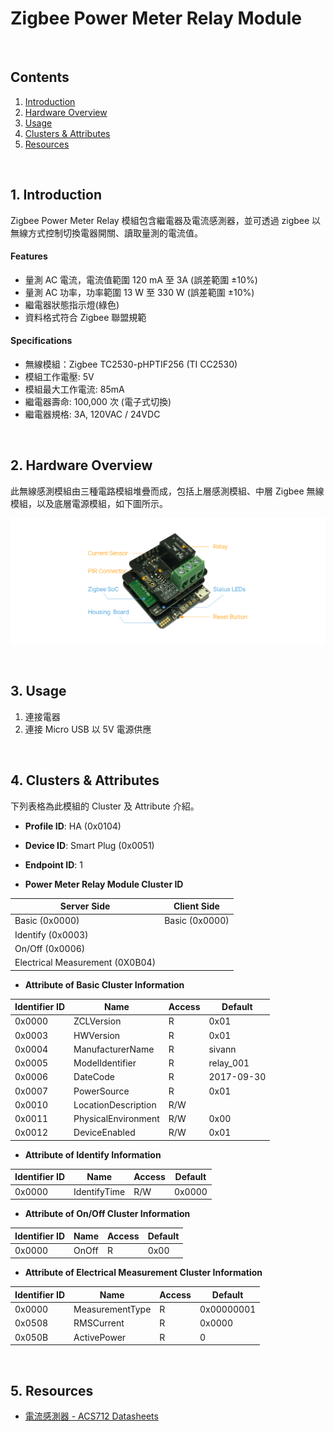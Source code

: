 # Zigbee Power Meter Relay Module  

<br />

## Contents  
1. [Introduction](#Introduction)  
2. [Hardware Overview](#HW_Overview)  
3. [Usage](#Usage)  
4. [Clusters & Attributes](#Clusters)  
5. [Resources](#Resources)  

<a name="Introduction"></a>
<br />
## 1. Introduction  

Zigbee Power Meter Relay 模組包含繼電器及電流感測器，並可透過 zigbee 以無線方式控制切換電器開關、讀取量測的電流值。  

#### Features  
 * 量測 AC 電流，電流值範圍 120 mA 至 3A (誤差範圍 ±10%)  
 * 量測 AC 功率，功率範圍 13 W 至 330 W (誤差範圍 ±10%)  
 * 繼電器狀態指示燈(綠色)  
 * 資料格式符合 Zigbee 聯盟規範   

#### Specifications  
 * 無線模組：Zigbee TC2530-pHPTIF256 (TI CC2530)  
 * 模組工作電壓: 5V  
 * 模組最大工作電流: 85mA  
 * 繼電器壽命: 100,000 次 (電子式切換)  
 * 繼電器規格: 3A, 120VAC / 24VDC  

<a name="HW_Overview"></a>
<br />
## 2. Hardware Overview  

此無線感測模組由三種電路模組堆疊而成，包括上層感測模組、中層 Zigbee 無線模組，以及底層電源模組，如下圖所示。  

![Relay](https://raw.githubusercontent.com/sivann-tw/sivann-modules/master/media/zigbee_relay.png)  

<a name="Usage"></a>
<br />
## 3. Usage  

1. 連接電器  
2. 連接 Micro USB 以 5V 電源供應  

<a name="Clusters"></a>
<br />
## 4. Clusters & Attributes  

下列表格為此模組的 Cluster 及 Attribute 介紹。  

* **Profile ID**: HA (0x0104)  
* **Device ID**: Smart Plug (0x0051)  
* **Endpoint ID**: 1  

* **Power Meter Relay Module Cluster ID**  

| Server Side                     | Client Side    |  
|---------------------------------|----------------|  
| Basic (0x0000)                  | Basic (0x0000) |  
| Identify (0x0003)               |                |  
| On/Off (0x0006)                 |                |  
| Electrical Measurement (0X0B04) |                |  

* **Attribute of Basic Cluster Information**  

| Identifier ID | Name                | Access | Default      |  
|---------------|---------------------|--------|--------------|  
| 0x0000        | ZCLVersion          | R      | 0x01         |  
| 0x0003        | HWVersion           | R      | 0x01         |  
| 0x0004        | ManufacturerName    | R      | sivann       |  
| 0x0005        | ModelIdentifier     | R      | relay_001    |  
| 0x0006        | DateCode            | R      | 2017-09-30   |  
| 0x0007        | PowerSource         | R      | 0x01         |  
| 0x0010        | LocationDescription | R/W    |              |  
| 0x0011        | PhysicalEnvironment | R/W    | 0x00         |  
| 0x0012        | DeviceEnabled       | R/W    | 0x01         |  

* **Attribute of  Identify Information**  

| Identifier ID | Name                | Access | Default      |  
|---------------|---------------------|--------|--------------|  
| 0x0000        | IdentifyTime        | R/W    | 0x0000       |  

* **Attribute of On/Off Cluster Information**  

| Identifier ID | Name                | Access | Default      |  
|---------------|---------------------|--------|--------------|  
| 0x0000        | OnOff               | R      | 0x00         |  

* **Attribute of Electrical Measurement Cluster Information**  

| Identifier ID | Name                | Access | Default       |  
|---------------|---------------------|--------|---------------|  
| 0x0000        | MeasurementType     | R      | 0x00000001    |  
| 0x0508        | RMSCurrent          | R      | 0x0000        |  
| 0x050B        | ActivePower         | R      | 0             |  

<a name="Resources"></a>
<br />
## 5. Resources  

 * [電流感測器 - ACS712 Datasheets](https://www.allegromicro.com/~/media/Files/Datasheets/ACS712-Datasheet.ashx?la=en&hash=36988234DAD64352493E4A4686E6C3A927F4D7AC)  
